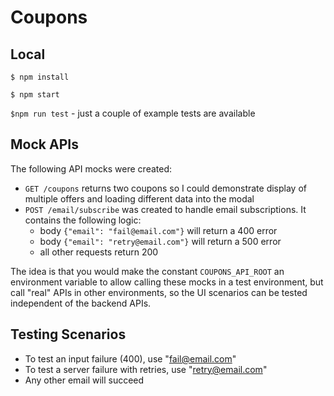 # Coupons

## Local

`$ npm install`

`$ npm start`

`$npm run test` - just a couple of example tests are available

## Mock APIs

The following API mocks were created:

- `GET /coupons` returns two coupons so I could demonstrate display of multiple offers and loading different data into the modal
- `POST /email/subscribe` was created to handle email subscriptions. It contains the following logic:
  - body `{"email": "fail@email.com"}` will return a 400 error
  - body `{"email": "retry@email.com"}` will return a 500 error
  - all other requests return 200

The idea is that you would make the constant `COUPONS_API_ROOT` an environment variable to allow calling these mocks in a test environment, but call "real" APIs in other environments, so the UI scenarios can be tested independent of the backend APIs.

## Testing Scenarios

- To test an input failure (400), use "fail@email.com"
- To test a server failure with retries, use "retry@email.com"
- Any other email will succeed
